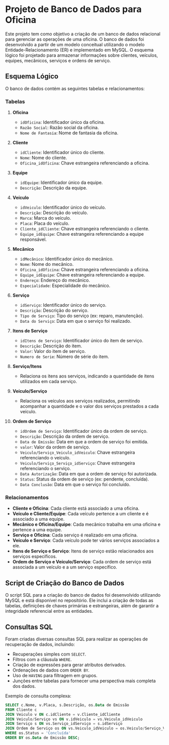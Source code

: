 # Projeto de Banco de Dados para Oficina

Este projeto tem como objetivo a criação de um banco de dados relacional para gerenciar as operações de uma oficina. O banco de dados foi desenvolvido a partir de um modelo conceitual utilizando o modelo Entidade-Relacionamento (ER) e implementado em MySQL. O esquema lógico foi projetado para armazenar informações sobre clientes, veículos, equipes, mecânicos, serviços e ordens de serviço.

## Esquema Lógico

O banco de dados contém as seguintes tabelas e relacionamentos:

### Tabelas

1. **Oficina**
   - `idOficina`: Identificador único da oficina.
   - `Razão Social`: Razão social da oficina.
   - `Nome de Fantasia`: Nome de fantasia da oficina.

2. **Cliente**
   - `idCliente`: Identificador único do cliente.
   - `Nome`: Nome do cliente.
   - `Oficina_idOficina`: Chave estrangeira referenciando a oficina.
   
3. **Equipe**
   - `idEquipe`: Identificador único da equipe.
   - `Descrição`: Descrição da equipe.

4. **Veículo**
   - `idVeiculo`: Identificador único do veículo.
   - `Descrição`: Descrição do veículo.
   - `Marca`: Marca do veículo.
   - `Placa`: Placa do veículo.
   - `Cliente_idCliente`: Chave estrangeira referenciando o cliente.
   - `Equipe_idEquipe`: Chave estrangeira referenciando a equipe responsável.

5. **Mecânico**
   - `idMecânico`: Identificador único do mecânico.
   - `Nome`: Nome do mecânico.
   - `Oficina_idOficina`: Chave estrangeira referenciando a oficina.
   - `Equipe_idEquipe`: Chave estrangeira referenciando a equipe.
   - `Endereço`: Endereço do mecânico.
   - `Especialidade`: Especialidade do mecânico.

6. **Serviço**
   - `idServiço`: Identificador único do serviço.
   - `Descrição`: Descrição do serviço.
   - `Tipo de Serviço`: Tipo do serviço (ex: reparo, manutenção).
   - `Data do Serviço`: Data em que o serviço foi realizado.

7. **Itens de Serviço**
   - `idItens de Serviço`: Identificador único do item de serviço.
   - `Descrição`: Descrição do item.
   - `Valor`: Valor do item de serviço.
   - `Numero de Serie`: Número de série do item.

8. **Serviço/Itens**
   - Relaciona os itens aos serviços, indicando a quantidade de itens utilizados em cada serviço.

9. **Veículo/Serviço**
   - Relaciona os veículos aos serviços realizados, permitindo acompanhar a quantidade e o valor dos serviços prestados a cada veículo.

10. **Ordem de Serviço**
    - `idOrdem de Serviço`: Identificador único da ordem de serviço.
    - `Descrição`: Descrição da ordem de serviço.
    - `Data de Emissão`: Data em que a ordem de serviço foi emitida.
    - `valor`: Valor da ordem de serviço.
    - `Veiculo/Serviço_Veiculo_idVeiculo`: Chave estrangeira referenciando o veículo.
    - `Veiculo/Serviço_Serviço_idServiço`: Chave estrangeira referenciando o serviço.
    - `Data Autorização`: Data em que a ordem de serviço foi autorizada.
    - `Status`: Status da ordem de serviço (ex: pendente, concluída).
    - `Data Conclusão`: Data em que o serviço foi concluído.

### Relacionamentos

- **Cliente e Oficina**: Cada cliente está associado a uma oficina.
- **Veículo e Cliente/Equipe**: Cada veículo pertence a um cliente e é associado a uma equipe.
- **Mecânico e Oficina/Equipe**: Cada mecânico trabalha em uma oficina e pertence a uma equipe.
- **Serviço e Oficina**: Cada serviço é realizado em uma oficina.
- **Veículo e Serviço**: Cada veículo pode ter vários serviços associados a ele.
- **Itens de Serviço e Serviço**: Itens de serviço estão relacionados aos serviços específicos.
- **Ordem de Serviço e Veículo/Serviço**: Cada ordem de serviço está associada a um veículo e a um serviço específico.

## Script de Criação do Banco de Dados

O script SQL para a criação do banco de dados foi desenvolvido utilizando MySQL e está disponível no repositório. Ele inclui a criação de todas as tabelas, definições de chaves primárias e estrangeiras, além de garantir a integridade referencial entre as entidades.

## Consultas SQL

Foram criadas diversas consultas SQL para realizar as operações de recuperação de dados, incluindo:

- Recuperações simples com `SELECT`.
- Filtros com a cláusula `WHERE`.
- Criação de expressões para gerar atributos derivados.
- Ordenações de dados com `ORDER BY`.
- Uso de `HAVING` para filtragem em grupos.
- Junções entre tabelas para fornecer uma perspectiva mais completa dos dados.

Exemplo de consulta complexa:

```sql
SELECT c.Nome, v.Placa, s.Descrição, os.Data de Emissão
FROM Cliente c
JOIN Veiculo v ON c.idCliente = v.Cliente_idCliente
JOIN Veiculo/Serviço vs ON v.idVeiculo = vs.Veiculo_idVeiculo
JOIN Serviço s ON vs.Serviço_idServiço = s.idServiço
JOIN Ordem de Serviço os ON vs.Veiculo_idVeiculo = os.Veiculo/Serviço_Veiculo_idVeiculo
WHERE os.Status = 'Concluída'
ORDER BY os.Data de Emissão DESC;
